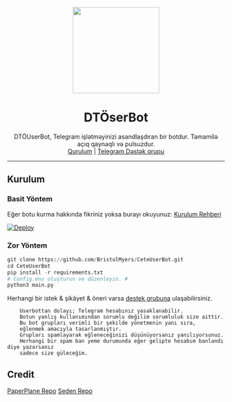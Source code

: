 <div align="center">
  <img src="https://i.imgyukle.com/2020/09/07/xXB3SA.jpg" width="200" height="200">
  <h1>DTÖserBot</h1>
</div>
<p align="center">
    DTÖUserBot, Telegram işlətməyinizi asandlaşdıran bir botdur. Təmamilə açıq qaynaqlı və pulsuzdur.
    <br>
        <a href="https://github.com/umudmmmdov1/DTOUserBot/blob/master/README.md#kurulum">Qurulum</a> |
        <a href="https://t.me/DTOSupport">Telegram Dəstək qrupu</a>
    <br>
</p>

----

## Kurulum
### Basit Yöntem
Eğer botu kurma hakkında fikriniz yoksa burayı okuyunuz: [Kurulum Rehberi](https://github.com/BristolMyers/CeteUserBot/wiki/Kurulum/)

[![Deploy](https://www.herokucdn.com/deploy/button.svg)](https://heroku.com/deploy?template=https://github.com/BristolMyers/CeteUserBot)
### Zor Yöntem
```python
git clone https://github.com/BristolMyers/CeteUserBot.git
cd CeteUserBot
pip install -r requirements.txt
# Config.env oluşturun ve düzenleyin. #
python3 main.py
```
 
Herhangi bir istek & şikâyet & öneri varsa [destek grubuna](https://t.me/CeteUserBot) ulaşabilirsiniz.

```
    Userbottan dolayı; Telegram hesabınız yasaklanabilir.
    Botun yanlış kullanımından sorumlu değilim sorumluluk size aittir.
    Bu bot grupları verimli bir şekilde yönetmenin yanı sıra,
    eğlenmek amacıyla tasarlanmıştır.
    Grupları spamlayarak eğleneceğinizi düşünüyorsanız yanılıyorsunuz.
    Herhangi bir spam ban yeme durumunda eğer gelipte hesabım banlandı diye yazarsanız
    sadece size güleceğim.
```

## Credit
[PaperPlane Repo](https://github.com/RaphielGang/Telegram-Paperplane)
[Seden Repo](https://github.com/TeamDerUntergang/Telegram-UserBot)
